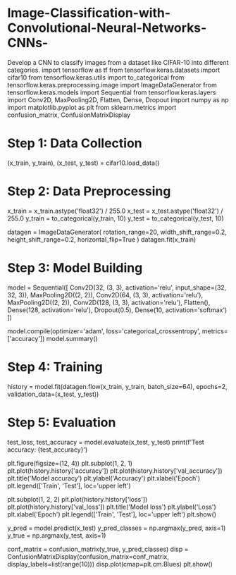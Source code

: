 # Image-Classification-with-Convolutional-Neural-Networks-CNNs-
Develop a CNN to classify images from a dataset like CIFAR-10 into different categories.
import tensorflow as tf
from tensorflow.keras.datasets import cifar10
from tensorflow.keras.utils import to_categorical
from tensorflow.keras.preprocessing.image import ImageDataGenerator
from tensorflow.keras.models import Sequential
from tensorflow.keras.layers import Conv2D, MaxPooling2D, Flatten, Dense, Dropout
import numpy as np
import matplotlib.pyplot as plt
from sklearn.metrics import confusion_matrix, ConfusionMatrixDisplay

# Step 1: Data Collection
(x_train, y_train), (x_test, y_test) = cifar10.load_data()

# Step 2: Data Preprocessing
x_train = x_train.astype('float32') / 255.0
x_test = x_test.astype('float32') / 255.0
y_train = to_categorical(y_train, 10)
y_test = to_categorical(y_test, 10)

datagen = ImageDataGenerator(
    rotation_range=20,
    width_shift_range=0.2,
    height_shift_range=0.2,
    horizontal_flip=True
)
datagen.fit(x_train)

# Step 3: Model Building
model = Sequential([
    Conv2D(32, (3, 3), activation='relu', input_shape=(32, 32, 3)),
    MaxPooling2D((2, 2)),
    Conv2D(64, (3, 3), activation='relu'),
    MaxPooling2D((2, 2)),
    Conv2D(128, (3, 3), activation='relu'),
    Flatten(),
    Dense(128, activation='relu'),
    Dropout(0.5),
    Dense(10, activation='softmax')
])

model.compile(optimizer='adam', loss='categorical_crossentropy', metrics=['accuracy'])
model.summary()

# Step 4: Training
history = model.fit(datagen.flow(x_train, y_train, batch_size=64),
                    epochs=2,
                    validation_data=(x_test, y_test))

# Step 5: Evaluation
test_loss, test_accuracy = model.evaluate(x_test, y_test)
print(f'Test accuracy: {test_accuracy}')

plt.figure(figsize=(12, 4))
plt.subplot(1, 2, 1)
plt.plot(history.history['accuracy'])
plt.plot(history.history['val_accuracy'])
plt.title('Model accuracy')
plt.ylabel('Accuracy')
plt.xlabel('Epoch')
plt.legend(['Train', 'Test'], loc='upper left')

plt.subplot(1, 2, 2)
plt.plot(history.history['loss'])
plt.plot(history.history['val_loss'])
plt.title('Model loss')
plt.ylabel('Loss')
plt.xlabel('Epoch')
plt.legend(['Train', 'Test'], loc='upper left')
plt.show()

y_pred = model.predict(x_test)
y_pred_classes = np.argmax(y_pred, axis=1)
y_true = np.argmax(y_test, axis=1)

conf_matrix = confusion_matrix(y_true, y_pred_classes)
disp = ConfusionMatrixDisplay(confusion_matrix=conf_matrix, display_labels=list(range(10)))
disp.plot(cmap=plt.cm.Blues)
plt.show()
